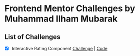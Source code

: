 # Frontend Mentor Challenges by Muhammad Ilham Mubarak

## List of Challenges

- [x] Interactive Rating Component [Challenge](https://www.frontendmentor.io/challenges/interactive-rating-component-koxpeBUmI) | [Code]()
